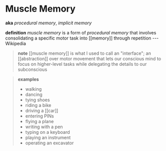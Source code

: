 # Muscle Memory

**aka** _procedural memory_, _implicit memory_

**definition** _muscle memory_ is a form of _procedural memory_ that involves consolidating a specific motor task into [[memory]] through repetition --- Wikipedia

> **note** [[muscle memory]] is what I used to call an "interface"; an [[abstraction]] over motor movement that lets our conscious mind to focus on higher-level tasks while delegating the details to our subconscious

> **examples**
>
> - walking
> - dancing
> - tying shoes
> - riding a bike
> - driving a [[car]]
> - entering PINs
> - flying a plane
> - writing with a pen
> - typing on a keyboard
> - playing an instrument
> - operating an excavator
